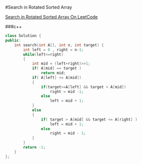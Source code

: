 #Search in Rotated Sorted Array

[Search in Rotated Sorted Array On LeetCode](https://oj.leetcode.com/problems/search-in-rotated-sorted-array/)

###c++

```cpp
class Solution {
public:
    int search(int A[], int n, int target) {
        int left = 0 , right = n-1;
        while(left<=right)
        {
            int mid = (left+right)>>1;
            if( A[mid] == target )
                return mid;
            if( A[left] <= A[mid])
            {
                if(target>=A[left] && target < A[mid])
                    right = mid -1;
                else
                    left = mid + 1;
            }
            else
            {
                if( target > A[mid] && target <= A[right] )
                    left = mid + 1;
                else
                    right = mid - 1;
            }
        }
        return -1;
    }
};
```